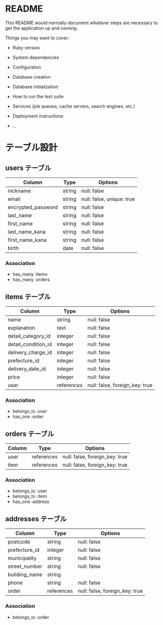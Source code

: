 # README

This README would normally document whatever steps are necessary to get the
application up and running.

Things you may want to cover:

* Ruby version

* System dependencies

* Configuration

* Database creation

* Database initialization

* How to run the test suite

* Services (job queues, cache servers, search engines, etc.)

* Deployment instructions

* ...

# テーブル設計

## users テーブル

| Column                        | Type    | Options     |
| ------------------            | ------- | ----------- |
| nickname                      | string  | null: false |
| email                         | string  | null: false, unique: true |
| encrypted_password            | string  | null: false |
| last_name                     | string  | null: false |
| first_name                    | string  | null: false |
| last_name_kana                | string  | null: false |
| first_name_kana               | string  | null: false |
| birth                         | date    | null: false |


### Association

- has_many :items
- has_many :orders


## items テーブル

| Column                | Type        | Options                        |
| --------------------- | ----------- | ------------------------------ |
| name                  | string      | null: false                    |
| explanation           | text        | null: false                    |
| detail_category_id    | integer     | null: false                    |
| detail_condition_id   | integer     | null: false                    |
| delivery_charge_id    | integer     | null: false                    |
| prefecture_id         | integer     | null: false                    |
| delivery_date_id      | integer     | null: false                    |
| price                 | integer     | null: false                    |
| user                  | references  | null: false, foreign_key: true |

### Association

- belongs_to :user
- has_one :order



## orders テーブル

| Column             | Type       | Options                        |
| ------------------ | ---------- | ------------------------------ |
| user               | references | null: false, foreign_key: true |
| item               | references | null: false, foreign_key: true |

### Association

- belongs_to :user
- belongs_to :item
- has_one :address


## addresses テーブル

| Column                        | Type       | Options                        |
| ----------------------------- | ---------- | ------------------------------ |
| postcode                      | string     | null: false                    |
| prefecture_id                 | integer    | null: false                    |
| municipality                  | string     | null: false                    |
| street_number                 | string     | null: false                    |
| building_name                 | string     |                                |
| phone                         | string     | null: false                    |
| order                        | references | null: false, foreign_key: true |

### Association

- belongs_to :order